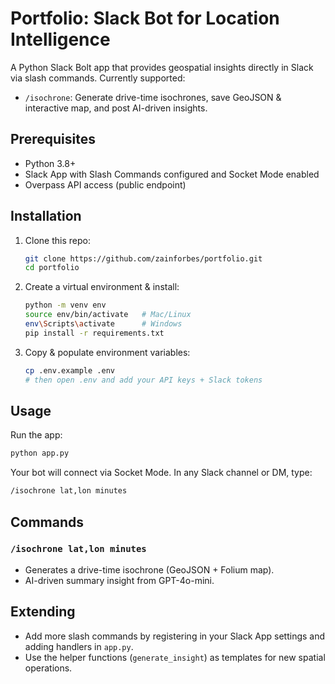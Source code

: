 # Portfolio: Slack Bot for Location Intelligence

A Python Slack Bolt app that provides geospatial insights directly in Slack via slash commands. Currently supported:

* `/isochrone`: Generate drive-time isochrones, save GeoJSON & interactive map, and post AI-driven insights.

## Prerequisites

* Python 3.8+
* Slack App with Slash Commands configured and Socket Mode enabled
* Overpass API access (public endpoint)

## Installation

1. Clone this repo:

   ```bash
   git clone https://github.com/zainforbes/portfolio.git
   cd portfolio
   ```

2. Create a virtual environment & install:

   ```bash
   python -m venv env
   source env/bin/activate   # Mac/Linux
   env\Scripts\activate      # Windows
   pip install -r requirements.txt
   ```

3. Copy & populate environment variables:

   ```bash
   cp .env.example .env
   # then open .env and add your API keys + Slack tokens
   ```

## Usage

Run the app:

```bash
python app.py
```

Your bot will connect via Socket Mode. In any Slack channel or DM, type:

```bash
/isochrone lat,lon minutes
```

## Commands

### `/isochrone lat,lon minutes`

* Generates a drive-time isochrone (GeoJSON + Folium map).
* AI-driven summary insight from GPT-4o-mini.

## Extending

* Add more slash commands by registering in your Slack App settings and adding handlers in `app.py`.
* Use the helper functions (`generate_insight`) as templates for new spatial operations.
